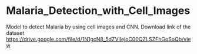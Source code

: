 # Malaria_Detection_with_Cell_Images
Model to detect Malaria by using cell images and CNN.
Download link of the dataset
https://drive.google.com/file/d/1N1gcN8_5dZVlIejoC00QZLSZFhGoSoQb/view

